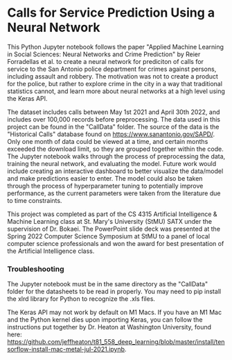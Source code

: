 # Calls for Service Prediction Using a Neural Network 
This Python Jupyter notebook follows the paper "Applied Machine Learning in Social Sciences: Neural Networks and Crime Prediction" by Reier Forradellas et al. to create a neural network for prediciton of calls for service to the San Antonio police department for crimes against persons, including assault and robbery. The motivation was not to create a product for the police, but rather to explore crime in the city in a way that traditional statistics cannot, and learn more about neural networks at a high level using the Keras API. 

The dataset includes calls between May 1st 2021 and April 30th 2022, and includes over 100,000 records before preprocessing. The data used in this project can be found in the "CallData" folder. The source of the data is the "Historical Calls" database found on https://www.sanantonio.gov/SAPD/. Only one month of data could be viewed at a time, and certain months exceeded the download limit, so they are grouped together within the code. The Jupyter notebook walks through the process of preprocessing the data, training the neural network, and evaluating the model. Future work would include creating an interactive dashboard to better visualize the data/model and make predictions easier to enter. The model could also be taken through the process of hyperparameter tuning to potentially improve performance, as the current parameters were taken from the literature due to time constraints. 

This project was completed as part of the CS 4315 Artificial Intelligence & Machine Learning class at St. Mary's University (StMU) SATX under the supervision of Dr. Bokaei. The PowerPoint slide deck was presented at the Spring 2022 Computer Science Symposium at StMU to a panel of local computer science professionals and won the award for best presentation of the Artificial Intelligence class. 

### Troubleshooting
The Jupyter notebook must be in the same directory as the "CallData" folder for the datasheets to be read in properly. You may need to pip install the xlrd library for Python to recognize the .xls files. 

The Keras API may not work by default on M1 Macs. If you have an M1 Mac and the Python kernel dies upon importing Keras, you can follow the instructions put together by Dr. Heaton at Washington University, found here: https://github.com/jeffheaton/t81_558_deep_learning/blob/master/install/tensorflow-install-mac-metal-jul-2021.ipynb. 
